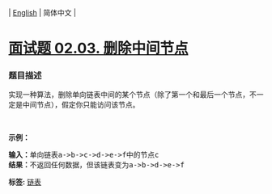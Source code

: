 | [English](README_EN.md) | 简体中文 |

# [面试题 02.03. 删除中间节点](https://leetcode-cn.com/problems/delete-middle-node-lcci)
 ### 题目描述
<p>实现一种算法，删除单向链表中间的某个节点（除了第一个和最后一个节点，不一定是中间节点），假定你只能访问该节点。</p>

<p>&nbsp;</p>

<p><strong>示例：</strong></p>

<pre>
<strong>输入：</strong>单向链表a->b->c->d->e->f中的节点c
<strong>结果：</strong>不返回任何数据，但该链表变为a->b->d->e->f
</pre>

**标签:**  [链表](https://leetcode-cn.com/tag/linked-list) 